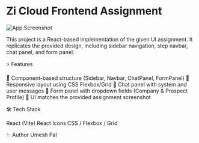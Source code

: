 # Zi Cloud Frontend Assignment

![App Screenshot](.assets/Zi_Result.png)

This project is a React-based implementation of the given UI assignment.
It replicates the provided design, including sidebar navigation, step navbar, chat panel, and form panel.

⚡ Features

📂 Component-based structure (Sidebar, Navbar, ChatPanel, FormPanel)
🎨 Responsive layout using CSS Flexbox/Grid
💬 Chat panel with system and user messages
📝 Form panel with dropdown fields (Company & Prospect Profile)
🎯 UI matches the provided assignment screenshot

🛠️ Tech Stack

React (Vite)
React Icons
CSS / Flexbox / Grid

✨ Author
Umesh Pal
